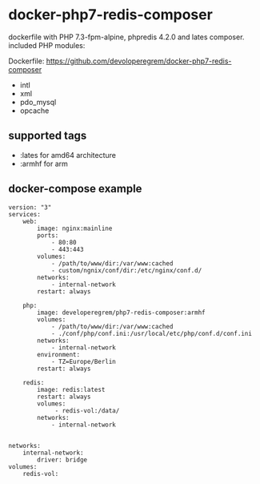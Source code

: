 
# docker-php7-redis-composer

dockerfile with PHP 7.3-fpm-alpine, phpredis 4.2.0 and lates composer.
included PHP modules:

Dockerfile: https://github.com/devoloperegrem/docker-php7-redis-composer

 - intl
 - xml
 - pdo_mysql
 - opcache

## supported tags

 - :lates for amd64 architecture
 - :armhf for arm

## docker-compose example

    version: "3"
    services:
    	web:
            image: nginx:mainline
            ports:
                - 80:80
                - 443:443
            volumes:
                - /path/to/www/dir:/var/www:cached
                - custom/ngnix/conf/dir:/etc/nginx/conf.d/
            networks:
                - internal-network
            restart: always
    
        php:
            image: developeregrem/php7-redis-composer:armhf
            volumes:
                - /path/to/www/dir:/var/www:cached
                - ./conf/php/conf.ini:/usr/local/etc/php/conf.d/conf.ini
            networks:
                - internal-network
            environment:
                - TZ=Europe/Berlin
            restart: always
    	
	    redis:
            image: redis:latest
            restart: always
            volumes:
                 - redis-vol:/data/
            networks:
                - internal-network
    
    		
    networks:
        internal-network:
            driver: bridge
    volumes:
        redis-vol:


